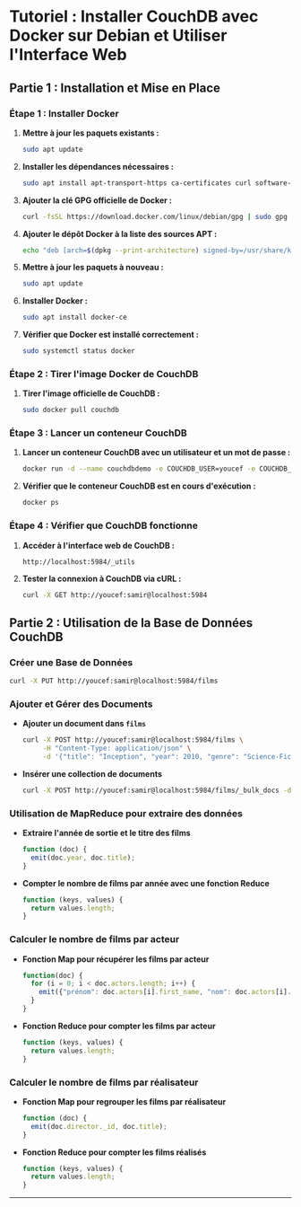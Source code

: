 # Tutoriel : Installer CouchDB avec Docker sur Debian et Utiliser l'Interface Web

## Partie 1 : Installation et Mise en Place

### Étape 1 : Installer Docker

1. **Mettre à jour les paquets existants :**
   ```bash
   sudo apt update
   ```

2. **Installer les dépendances nécessaires :**
   ```bash
   sudo apt install apt-transport-https ca-certificates curl software-properties-common
   ```

3. **Ajouter la clé GPG officielle de Docker :**
   ```bash
   curl -fsSL https://download.docker.com/linux/debian/gpg | sudo gpg --dearmor -o /usr/share/keyrings/docker-archive-keyring.gpg
   ```

4. **Ajouter le dépôt Docker à la liste des sources APT :**
   ```bash
   echo "deb [arch=$(dpkg --print-architecture) signed-by=/usr/share/keyrings/docker-archive-keyring.gpg] https://download.docker.com/linux/debian $(lsb_release -cs) stable" | sudo tee /etc/apt/sources.list.d/docker.list > /dev/null
   ```

5. **Mettre à jour les paquets à nouveau :**
   ```bash
   sudo apt update
   ```

6. **Installer Docker :**
   ```bash
   sudo apt install docker-ce
   ```

7. **Vérifier que Docker est installé correctement :**
   ```bash
   sudo systemctl status docker
   ```

### Étape 2 : Tirer l'image Docker de CouchDB

1. **Tirer l'image officielle de CouchDB :**
   ```bash
   sudo docker pull couchdb
   ```

### Étape 3 : Lancer un conteneur CouchDB

1. **Lancer un conteneur CouchDB avec un utilisateur et un mot de passe :**
   ```bash
   docker run -d --name couchdbdemo -e COUCHDB_USER=youcef -e COUCHDB_PASSWORD=samir -p 5984:5984 couchdb
   ```

2. **Vérifier que le conteneur CouchDB est en cours d'exécution :**
   ```bash
   docker ps
   ```

### Étape 4 : Vérifier que CouchDB fonctionne

1. **Accéder à l'interface web de CouchDB :**
   ```
   http://localhost:5984/_utils
   ```

2. **Tester la connexion à CouchDB via cURL :**
   ```bash
   curl -X GET http://youcef:samir@localhost:5984
   ```

## Partie 2 : Utilisation de la Base de Données CouchDB

### Créer une Base de Données

```bash
curl -X PUT http://youcef:samir@localhost:5984/films
```

### Ajouter et Gérer des Documents

- **Ajouter un document dans `films`**
  ```bash
  curl -X POST http://youcef:samir@localhost:5984/films \
       -H "Content-Type: application/json" \
       -d '{"title": "Inception", "year": 2010, "genre": "Science-Fiction"}'
  ```

- **Insérer une collection de documents**
  ```bash
  curl -X POST http://youcef:samir@localhost:5984/films/_bulk_docs -d @films_couchdb.json -H "Content-Type: application/json"
  ```

### Utilisation de MapReduce pour extraire des données

- **Extraire l'année de sortie et le titre des films**
  ```javascript
  function (doc) {
    emit(doc.year, doc.title);
  }
  ```

- **Compter le nombre de films par année avec une fonction Reduce**
  ```javascript
  function (keys, values) {
    return values.length;
  }
  ```

### Calculer le nombre de films par acteur

- **Fonction Map pour récupérer les films par acteur**
  ```javascript
  function(doc) {
    for (i = 0; i < doc.actors.length; i++) {
      emit({"prénom": doc.actors[i].first_name, "nom": doc.actors[i].last_name}, doc.title);
    }
  }
  ```

- **Fonction Reduce pour compter les films par acteur**
  ```javascript
  function (keys, values) {
    return values.length;
  }
  ```

### Calculer le nombre de films par réalisateur

- **Fonction Map pour regrouper les films par réalisateur**
  ```javascript
  function (doc) {
    emit(doc.director._id, doc.title);
  }
  ```

- **Fonction Reduce pour compter les films réalisés**
  ```javascript
  function (keys, values) {
    return values.length;
  }
  ```

---

